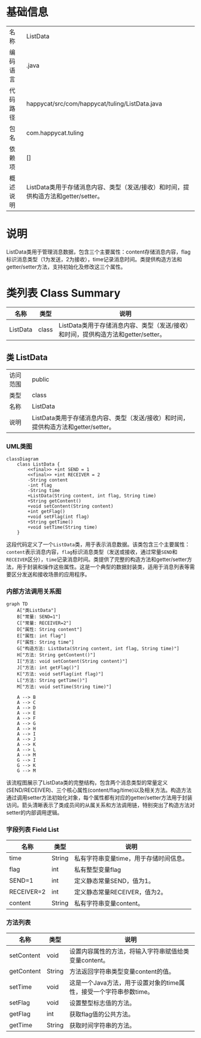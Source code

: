 # 基础信息

|      |      |
|------|------|
| 名称 | ListData |
| 编码语言 | .java |
| 代码路径 | happycat/src/com/happycat/tuling/ListData.java |
| 包名 | com.happycat.tuling |
| 依赖项 | [] |
| 概述说明 | ListData类用于存储消息内容、类型（发送/接收）和时间，提供构造方法和getter/setter。 |

# 说明

ListData类用于管理消息数据，包含三个主要属性：content存储消息内容，flag标识消息类型（1为发送，2为接收），time记录消息时间。类提供构造方法和getter/setter方法，支持初始化及修改这三个属性。

# 类列表 Class Summary

| 名称   | 类型  | 说明 |
|-------|------|-------------|
| ListData | class | ListData类用于存储消息内容、类型（发送/接收）和时间，提供构造方法和getter/setter。 |



## 类 ListData

|      |      |
|------|------|
| 访问范围 | public |
| 类型 | class |
| 名称 | ListData |
| 说明 | ListData类用于存储消息内容、类型（发送/接收）和时间，提供构造方法和getter/setter。 |


### UML类图

```mermaid
classDiagram
    class ListData {
        <<final>> +int SEND = 1
        <<final>> +int RECEIVER = 2
        -String content
        -int flag
        -String time
        +ListData(String content, int flag, String time)
        +String getContent()
        +void setContent(String content)
        +int getFlag()
        +void setFlag(int flag)
        +String getTime()
        +void setTime(String time)
    }
```

这段代码定义了一个`ListData`类，用于表示消息数据。该类包含三个主要属性：`content`表示消息内容，`flag`标识消息类型（发送或接收，通过常量`SEND`和`RECEIVER`区分），`time`记录消息时间。类提供了完整的构造方法和getter/setter方法，用于封装和操作这些属性。这是一个典型的数据封装类，适用于消息列表等需要区分发送和接收场景的应用程序。


### 内部方法调用关系图

```mermaid
graph TD
    A["类ListData"]
    B["常量: SEND=1"]
    C["常量: RECEIVER=2"]
    D["属性: String content"]
    E["属性: int flag"]
    F["属性: String time"]
    G["构造方法: ListData(String content, int flag, String time)"]
    H["方法: String getContent()"]
    I["方法: void setContent(String content)"]
    J["方法: int getFlag()"]
    K["方法: void setFlag(int flag)"]
    L["方法: String getTime()"]
    M["方法: void setTime(String time)"]

    A --> B
    A --> C
    A --> D
    A --> E
    A --> F
    A --> G
    A --> H
    A --> I
    A --> J
    A --> K
    A --> L
    A --> M
    G --> I
    G --> K
    G --> M
```

该流程图展示了ListData类的完整结构，包含两个消息类型的常量定义(SEND/RECEIVER)、三个核心属性(content/flag/time)以及相关方法。构造方法通过调用setter方法初始化对象，每个属性都有对应的getter/setter方法用于封装访问。箭头清晰表示了类成员间的从属关系和方法调用链，特别突出了构造方法对setter的内部调用逻辑。

### 字段列表 Field List

| 名称  | 类型  | 说明 |
|-------|-------|------|
| time | String | 私有字符串变量time，用于存储时间信息。 |
| flag | int | 私有整型变量flag |
| SEND=1 | int | 定义静态常量SEND，值为1。 |
| RECEIVER=2 | int | 定义静态常量RECEIVER，值为2。 |
| content | String | 私有字符串变量content。 |

### 方法列表

| 名称  | 类型  | 说明 |
|-------|-------|------|
| setContent | void | 设置内容属性的方法，将输入字符串赋值给类变量content。 |
| getContent | String | 方法返回字符串类型变量content的值。 |
| setTime | void | 这是一个Java方法，用于设置对象的time属性，接受一个字符串参数time。 |
| setFlag | void | 设置整型标志值的方法。 |
| getFlag | int | 获取flag值的公共方法。 |
| getTime | String | 获取时间字符串的方法。 |




